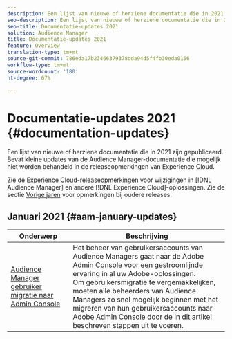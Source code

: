 ```yaml
---
description: Een lijst van nieuwe of herziene documentatie die in 2021 zijn gepubliceerd. Bevat kleine updates van de Audience Manager-documentatie die mogelijk niet worden behandeld in de releaseopmerkingen van Experience Cloud.
seo-description: Een lijst van nieuwe of herziene documentatie die in 2021 zijn gepubliceerd. Bevat kleine updates van de Audience Manager-documentatie die mogelijk niet worden behandeld in de releaseopmerkingen van Experience Cloud.
seo-title: Documentatie-updates 2021
solution: Audience Manager
title: Documentatie-updates 2021
feature: Overview
translation-type: tm+mt
source-git-commit: 786eda17b23466379378dda94d5f4fb30eda0156
workflow-type: tm+mt
source-wordcount: '180'
ht-degree: 67%

---
```



# Documentatie-updates 2021 {#documentation-updates}

Een lijst van nieuwe of herziene documentatie die in 2021 zijn gepubliceerd. Bevat kleine updates van de Audience Manager-documentatie die mogelijk niet worden behandeld in de releaseopmerkingen van Experience Cloud.

Zie de [Experience Cloud-releaseopmerkingen](https://docs.adobe.com/content/help/nl-NL/release-notes/experience-cloud/current.html) voor wijzigingen in [!DNL Audience Manager] en andere [!DNL Experience Cloud]-oplossingen. Zie de sectie [Vorige jaren](../docs-updates/docs-2020.md) voor opmerkingen bij oudere releases.

## Januari 2021 {#aam-january-updates}

| Onderwerp | Beschrijving |
|--- |----|
| [Audience Manager gebruiker migratie naar Admin Console](/help/using/features/administration/admin-console-migration.md) | Het beheer van gebruikersaccounts van Audience Managers gaat naar de Adobe Admin Console voor een gestroomlijnde ervaring in al uw Adobe-oplossingen. <br> Om gebruikersmigratie te vergemakkelijken, moeten alle beheerders van Audience Managers zo snel mogelijk beginnen met het migreren van hun gebruikersaccounts naar Adobe Admin Console door de in dit artikel beschreven stappen uit te voeren. |
